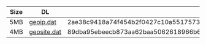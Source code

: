 |    Size   |     DL  | sha512sum |
|  ---  |  ---  |  ---  |
| 5MB | [geoip.dat](https://cdn.jsdelivr.net/gh/googleians/Rules@main/geoip.dat) | 2ae38c9418a74f454b2f0427c10a5517573b4b641cf2fcdd69475457b02761c5da10397b37ea74750db55a7915d7b368a18700e2a61efaa1d8b589d056e71f41 |
| 4MB | [geosite.dat](https://cdn.jsdelivr.net/gh/googleians/Rules@main/geosite.dat) | 89dba95ebeecb873aa62baa5062618966b6c5fa1489095359827049fc2fc56d378c11ac872413be8dfdd9a2b3d202075e8fc615e595539c3a1b21947af3709f5 |
